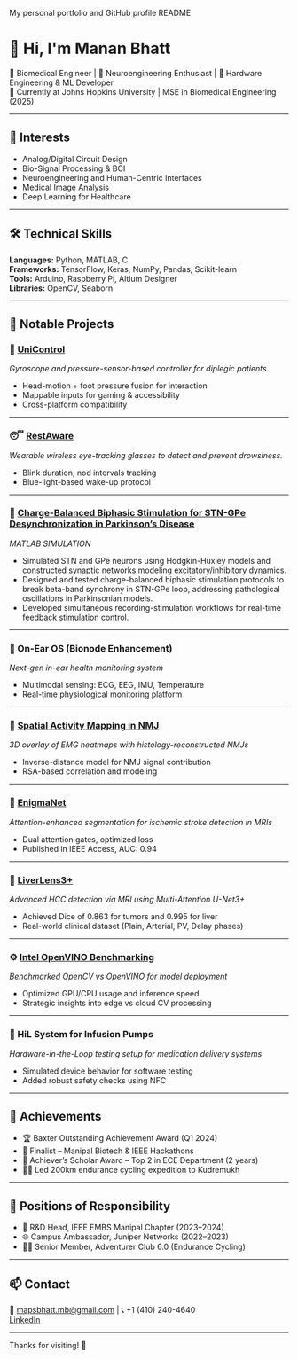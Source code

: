 My personal portfolio and GitHub profile README


# 👋 Hi, I'm Manan Bhatt

🔬 Biomedical Engineer | 🧠 Neuroengineering Enthusiast | 🧰 Hardware Engineering & ML Developer  
📍 Currently at Johns Hopkins University | MSE in Biomedical Engineering (2025)

---

## 🧠 Interests
- Analog/Digital Circuit Design
- Bio-Signal Processing & BCI
- Neuroengineering and Human-Centric Interfaces
- Medical Image Analysis
- Deep Learning for Healthcare


---

## 🛠️ Technical Skills
**Languages:** Python, MATLAB, C  
**Frameworks:** TensorFlow, Keras, NumPy, Pandas, Scikit-learn  
**Tools:** Arduino, Raspberry Pi, Altium Designer  
**Libraries:** OpenCV, Seaborn

---

## 🔬 Notable Projects

### 📡 [UniControl](https://github.com/Mapsbhatt/UniControl)  
*Gyroscope and pressure-sensor-based controller for diplegic patients.*

- Head-motion + foot pressure fusion for interaction  
- Mappable inputs for gaming & accessibility  
- Cross-platform compatibility  

---

### 😴 [RestAware](https://github.com/Mapsbhatt/RestAware)  
*Wearable wireless eye-tracking glasses to detect and prevent drowsiness.*

- Blink duration, nod intervals tracking  
- Blue-light-based wake-up protocol  

---

### 📡 [Charge-Balanced Biphasic Stimulation for STN-GPe Desynchronization in Parkinson’s Disease](https://github.com/Mapsbhatt/Charge-Balanced-Biphasic-Stimulation-for-STN-GPe-Desynchronization-in-Parkinson-s-Disease)  
*MATLAB SIMULATION*

- Simulated STN and GPe neurons using Hodgkin-Huxley models and constructed synaptic networks modeling excitatory/inhibitory dynamics.
- Designed and tested charge-balanced biphasic stimulation protocols to break beta-band synchrony in STN-GPe loop, addressing pathological oscillations in Parkinsonian models.
- Developed simultaneous recording-stimulation workflows for real-time feedback stimulation control.

---

### 🧠 On-Ear OS (Bionode Enhancement)
*Next-gen in-ear health monitoring system*

- Multimodal sensing: ECG, EEG, IMU, Temperature  
- Real-time physiological monitoring platform  

---

### 🧪 [Spatial Activity Mapping in NMJ](https://github.com/AleAsca/Histology-NMJ-and-muscle-Activity-Toolbox)  
*3D overlay of EMG heatmaps with histology-reconstructed NMJs*

- Inverse-distance model for NMJ signal contribution  
- RSA-based correlation and modeling  

---

### 🧬 [EnigmaNet](https://ieeexplore.ieee.org/document/10580897)  
*Attention-enhanced segmentation for ischemic stroke detection in MRIs*

- Dual attention gates, optimized loss  
- Published in IEEE Access, AUC: 0.94  

---

### 🧫 [LiverLens3+](https://github.com/Mapsbhatt/LiverLens3plus)  
*Advanced HCC detection via MRI using Multi-Attention U-Net3+*

- Achieved Dice of 0.863 for tumors and 0.995 for liver  
- Real-world clinical dataset (Plain, Arterial, PV, Delay phases)

---

### ⚙️ [Intel OpenVINO Benchmarking](https://github.com/Mapsbhatt/Social_Distancing_Intel)  
*Benchmarked OpenCV vs OpenVINO for model deployment*

- Optimized GPU/CPU usage and inference speed  
- Strategic insights into edge vs cloud CV processing  

---

### 🔧 HiL System for Infusion Pumps
*Hardware-in-the-Loop testing setup for medication delivery systems*

- Simulated device behavior for software testing  
- Added robust safety checks using NFC  

---

## 🏅 Achievements

- 🏆 Baxter Outstanding Achievement Award (Q1 2024)
- 🧠 Finalist – Manipal Biotech & IEEE Hackathons
- 🥈 Achiever’s Scholar Award – Top 2 in ECE Department (2 years)
- 🚴‍♂️ Led 200km endurance cycling expedition to Kudremukh

---

## 👥 Positions of Responsibility
- 🧪 R&D Head, IEEE EMBS Manipal Chapter (2023–2024)
- 🌐 Campus Ambassador, Juniper Networks (2022–2023)
- 🚴‍♂️ Senior Member, Adventurer Club 6.0 (Endurance Cycling)

---

## 📫 Contact
📧 mapsbhatt.mb@gmail.com | 📞 +1 (410) 240-4640  
[LinkedIn](https://www.linkedin.com/in/manan-bhatt-92a651232/)

---

Thanks for visiting! 🙌
